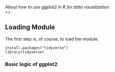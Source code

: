 *About how to use ggplot2 in R for data visualization.*
<br>
<>
## **Loading Module**  

The first step is, of course, to load the module.

```
install.packages("tidyverse")
library(tidyverse)
```

### Basic logic of ggplot2


